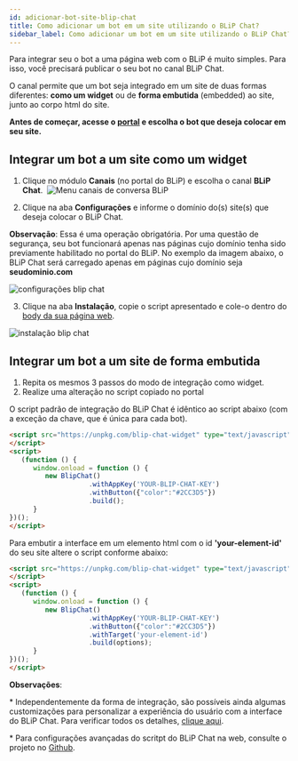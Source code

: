 ```yaml
---
id: adicionar-bot-site-blip-chat
title: Como adicionar um bot em um site utilizando o BLiP Chat?
sidebar_label: Como adicionar um bot em um site utilizando o BLiP Chat?
---
```


Para integrar seu o bot a uma página web com o BLiP é muito simples. Para isso, você precisará publicar o seu bot no canal BLiP Chat.

O canal permite que um bot seja integrado em um site de duas formas diferentes: **como um widget** ou de **forma embutida** (embedded) ao site, junto ao corpo html do site.

**Antes de começar, acesse o [portal](https://portal.blip.ai/) e escolha o bot que deseja colocar em seu site.**

## Integrar um bot a um site como um widget

1. Clique no módulo **Canais** (no portal do BLiP) e escolha o canal **BLiP Chat**.
​
![Menu canais de conversa BLiP](/img/channels/blip-chat/chat-adicionar-bot-site-blip-chat-1.png)<br>

2. Clique na aba **Configurações** e informe o domínio do(s) site(s) que deseja colocar o BLiP Chat.

**Observação**: Essa é uma operação obrigatória. Por uma questão de segurança, seu bot funcionará apenas nas páginas cujo domínio tenha sido previamente habilitado no portal do BLiP. No exemplo da imagem abaixo, o BLiP Chat será carregado apenas em páginas cujo domínio seja **seudominio<span>.</span>com**

![configurações blip chat](/img/channels/blip-chat/chat-adicionar-bot-site-blip-chat-2.png)<br>

3. Clique na aba **Instalação**, copie o script apresentado e cole-o dentro do <u>body da sua página web</u>.

![instalação blip chat](/img/channels/blip-chat/chat-adicionar-bot-site-blip-chat-3.png)<br>

## Integrar um bot a um site de forma embutida

1. Repita os mesmos 3 passos do modo de integração como widget.  
2. Realize uma alteração no script copiado no portal  

O script padrão de integração do BLiP Chat é idêntico ao script abaixo (com a exceção da chave, que é única para cada bot).

```html
<script src="https://unpkg.com/blip-chat-widget" type="text/javascript">
</script>
<script>
   (function () {
      window.onload = function () {
         new BlipChat()
                    .withAppKey('YOUR-BLIP-CHAT-KEY')
                    .withButton({"color":"#2CC3D5"})
                    .build();
      }
})();
</script>
```

Para embutir a interface em um elemento html com o id **'your-element-id'** do seu site altere o script conforme abaixo:

```html
<script src="https://unpkg.com/blip-chat-widget" type="text/javascript">
</script>
<script>
   (function () {
      window.onload = function () {
         new BlipChat()
                    .withAppKey('YOUR-BLIP-CHAT-KEY')
                    .withButton({"color":"#2CC3D5"})
                    .withTarget('your-element-id')
                    .build(options);
      }
})();
</script>
```

**Observações**:

\* Independentemente da forma de integração, são possíveis ainda algumas customizações para personalizar a experiência do usuário com a interface do BLiP Chat. Para verificar todos os detalhes, [clique aqui](/docs/channels/blip-chat/customizacoes-disponiveis-blip-chat).

\* Para configurações avançadas do scritpt do BLiP Chat na web, consulte o projeto no [Github](https://github.com/takenet/blip-chat-widget).